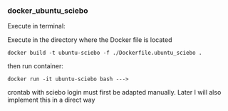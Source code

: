 ### docker_ubuntu_sciebo

 Execute in terminal:
 
 Execute in the directory where the Docker file is located
```
docker build -t ubuntu-sciebo -f ./Dockerfile.ubuntu_sciebo .
```
 then run container:
```
docker run -it ubuntu-sciebo bash ---> 
```
 crontab with sciebo login must first be adapted manually. Later I will also implement this in a direct way


